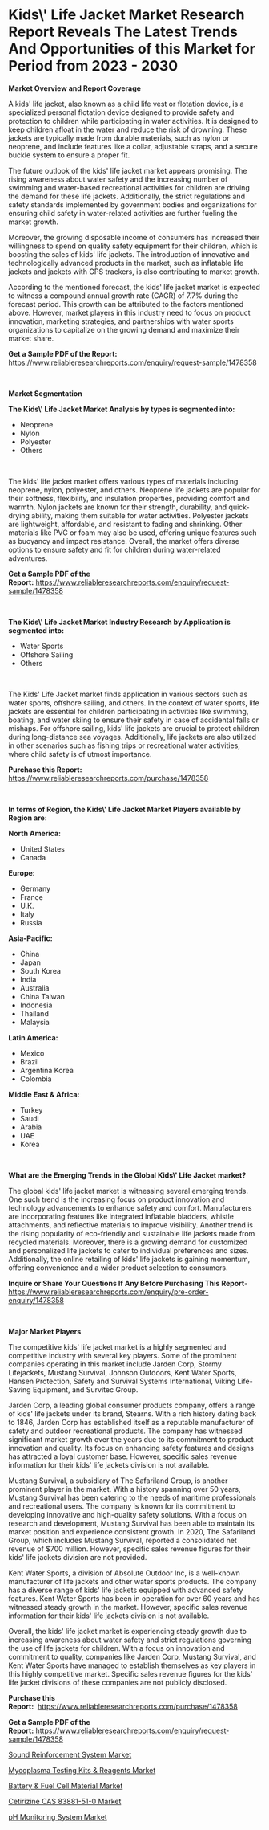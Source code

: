 <p><h1>Kids\' Life Jacket Market Research Report Reveals The Latest Trends And Opportunities of this Market for Period from 2023 - 2030</h1></p><p><strong>Market Overview and Report Coverage</strong></p>
<p><p>A kids' life jacket, also known as a child life vest or flotation device, is a specialized personal flotation device designed to provide safety and protection to children while participating in water activities. It is designed to keep children afloat in the water and reduce the risk of drowning. These jackets are typically made from durable materials, such as nylon or neoprene, and include features like a collar, adjustable straps, and a secure buckle system to ensure a proper fit.</p><p>The future outlook of the kids' life jacket market appears promising. The rising awareness about water safety and the increasing number of swimming and water-based recreational activities for children are driving the demand for these life jackets. Additionally, the strict regulations and safety standards implemented by government bodies and organizations for ensuring child safety in water-related activities are further fueling the market growth.</p><p>Moreover, the growing disposable income of consumers has increased their willingness to spend on quality safety equipment for their children, which is boosting the sales of kids' life jackets. The introduction of innovative and technologically advanced products in the market, such as inflatable life jackets and jackets with GPS trackers, is also contributing to market growth.</p><p>According to the mentioned forecast, the kids' life jacket market is expected to witness a compound annual growth rate (CAGR) of 7.7% during the forecast period. This growth can be attributed to the factors mentioned above. However, market players in this industry need to focus on product innovation, marketing strategies, and partnerships with water sports organizations to capitalize on the growing demand and maximize their market share.</p></p>
<p><strong>Get a Sample PDF of the Report:</strong> <a href="https://www.reliableresearchreports.com/enquiry/request-sample/1478358">https://www.reliableresearchreports.com/enquiry/request-sample/1478358</a></p>
<p>&nbsp;</p>
<p><strong>Market Segmentation</strong></p>
<p><strong>The Kids\' Life Jacket Market Analysis by types is segmented into:</strong></p>
<p><ul><li>Neoprene</li><li>Nylon</li><li>Polyester</li><li>Others</li></ul></p>
<p>&nbsp;</p>
<p><p>The kids' life jacket market offers various types of materials including neoprene, nylon, polyester, and others. Neoprene life jackets are popular for their softness, flexibility, and insulation properties, providing comfort and warmth. Nylon jackets are known for their strength, durability, and quick-drying ability, making them suitable for water activities. Polyester jackets are lightweight, affordable, and resistant to fading and shrinking. Other materials like PVC or foam may also be used, offering unique features such as buoyancy and impact resistance. Overall, the market offers diverse options to ensure safety and fit for children during water-related adventures.</p></p>
<p><strong>Get a Sample PDF of the Report:</strong>&nbsp;<a href="https://www.reliableresearchreports.com/enquiry/request-sample/1478358">https://www.reliableresearchreports.com/enquiry/request-sample/1478358</a></p>
<p>&nbsp;</p>
<p><strong>The Kids\' Life Jacket Market Industry Research by Application is segmented into:</strong></p>
<p><ul><li>Water Sports</li><li>Offshore Sailing</li><li>Others</li></ul></p>
<p>&nbsp;</p>
<p><p>The Kids' Life Jacket market finds application in various sectors such as water sports, offshore sailing, and others. In the context of water sports, life jackets are essential for children participating in activities like swimming, boating, and water skiing to ensure their safety in case of accidental falls or mishaps. For offshore sailing, kids' life jackets are crucial to protect children during long-distance sea voyages. Additionally, life jackets are also utilized in other scenarios such as fishing trips or recreational water activities, where child safety is of utmost importance.</p></p>
<p><strong>Purchase this Report:</strong>&nbsp; <a href="https://www.reliableresearchreports.com/purchase/1478358">https://www.reliableresearchreports.com/purchase/1478358</a></p>
<p>&nbsp;</p>
<p><strong>In terms of Region, the Kids\' Life Jacket Market Players available by Region are:</strong></p>
<p>
    <p> <strong> North America: </strong>
        <ul>
            <li>United States</li>
            <li>Canada</li>
        </ul>
        </p> 
    <p> <strong> Europe: </strong>
        <ul>
            <li>Germany</li>
            <li>France</li>
            <li>U.K.</li>
            <li>Italy</li>
            <li>Russia</li>
        </ul>
        </p> 
    <p> <strong> Asia-Pacific: </strong>
        <ul>
            <li>China</li>
            <li>Japan</li>
            <li>South Korea</li>
            <li>India</li>
            <li>Australia</li>
            <li>China Taiwan</li>
            <li>Indonesia</li>
            <li>Thailand</li>
            <li>Malaysia</li>
        </ul>
        </p> 
    <p> <strong> Latin America: </strong>
        <ul>
            <li>Mexico</li>
            <li>Brazil</li>
            <li>Argentina Korea</li>
            <li>Colombia</li>
        </ul>
        </p> 
    <p> <strong> Middle East & Africa: </strong>
        <ul>
            <li>Turkey</li>
            <li>Saudi</li>
            <li>Arabia</li>
            <li>UAE</li>
            <li>Korea</li>
        </ul>
    </p>
    </p>
<p>&nbsp;</p>
<p><strong>What are the Emerging Trends in the Global Kids\' Life Jacket market?</strong></p>
<p><p>The global kids' life jacket market is witnessing several emerging trends. One such trend is the increasing focus on product innovation and technology advancements to enhance safety and comfort. Manufacturers are incorporating features like integrated inflatable bladders, whistle attachments, and reflective materials to improve visibility. Another trend is the rising popularity of eco-friendly and sustainable life jackets made from recycled materials. Moreover, there is a growing demand for customized and personalized life jackets to cater to individual preferences and sizes. Additionally, the online retailing of kids' life jackets is gaining momentum, offering convenience and a wider product selection to consumers.</p></p>
<p><strong>Inquire or Share Your Questions If Any Before Purchasing This Report</strong>- <a href="https://www.reliableresearchreports.com/enquiry/pre-order-enquiry/1478358">https://www.reliableresearchreports.com/enquiry/pre-order-enquiry/1478358</a></p>
<p>&nbsp;</p>
<p><strong>Major Market Players</strong></p>
<p><p>The competitive kids' life jacket market is a highly segmented and competitive industry with several key players. Some of the prominent companies operating in this market include Jarden Corp, Stormy Lifejackets, Mustang Survival, Johnson Outdoors, Kent Water Sports, Hansen Protection, Safety and Survival Systems International, Viking Life-Saving Equipment, and Survitec Group.</p><p>Jarden Corp, a leading global consumer products company, offers a range of kids' life jackets under its brand, Stearns. With a rich history dating back to 1846, Jarden Corp has established itself as a reputable manufacturer of safety and outdoor recreational products. The company has witnessed significant market growth over the years due to its commitment to product innovation and quality. Its focus on enhancing safety features and designs has attracted a loyal customer base. However, specific sales revenue information for their kids' life jackets division is not available.</p><p>Mustang Survival, a subsidiary of The Safariland Group, is another prominent player in the market. With a history spanning over 50 years, Mustang Survival has been catering to the needs of maritime professionals and recreational users. The company is known for its commitment to developing innovative and high-quality safety solutions. With a focus on research and development, Mustang Survival has been able to maintain its market position and experience consistent growth. In 2020, The Safariland Group, which includes Mustang Survival, reported a consolidated net revenue of $700 million. However, specific sales revenue figures for their kids' life jackets division are not provided.</p><p>Kent Water Sports, a division of Absolute Outdoor Inc, is a well-known manufacturer of life jackets and other water sports products. The company has a diverse range of kids' life jackets equipped with advanced safety features. Kent Water Sports has been in operation for over 60 years and has witnessed steady growth in the market. However, specific sales revenue information for their kids' life jackets division is not available.</p><p>Overall, the kids' life jacket market is experiencing steady growth due to increasing awareness about water safety and strict regulations governing the use of life jackets for children. With a focus on innovation and commitment to quality, companies like Jarden Corp, Mustang Survival, and Kent Water Sports have managed to establish themselves as key players in this highly competitive market. Specific sales revenue figures for the kids' life jacket divisions of these companies are not publicly disclosed.</p></p>
<p><strong>Purchase this Report:</strong>&nbsp;&nbsp;<a href="https://www.reliableresearchreports.com/purchase/1478358">https://www.reliableresearchreports.com/purchase/1478358</a></p>
<p></p>
<p><strong>Get a Sample PDF of the Report:</strong>&nbsp;<a href="https://www.reliableresearchreports.com/enquiry/request-sample/1478358">https://www.reliableresearchreports.com/enquiry/request-sample/1478358</a></p>
<p><p><a href="https://medium.com/@waltercruz6g/sound-reinforcement-system-market-size-growth-forecast-2023-2030-40dddad5cd4b">Sound Reinforcement System Market</a></p><p><a href="https://github.com/melchekhinf/Market-Research-Report-List-1/blob/main/mycoplasma-testing-kits-reagents-market.md">Mycoplasma Testing Kits & Reagents Market</a></p><p><a href="https://www.linkedin.com/pulse/battery-amp-fuel-cell-material-market-size-share-trends/">Battery & Fuel Cell Material Market</a></p><p><a href="https://github.com/merzlyukov93/Market-Research-Report-List-1/blob/main/cetirizine-cas-83881-51-0-market.md">Cetirizine CAS 83881-51-0 Market</a></p><p><a href="https://medium.com/@jensenklein/ph-monitoring-system-market-size-growth-forecast-2023-2030-538cd5ef97bd">pH Monitoring System Market</a></p></p>